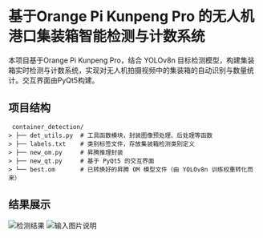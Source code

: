 # 基于Orange Pi Kunpeng Pro 的无人机港口集装箱智能检测与计数系统

本项⽬基于Orange Pi Kunpeng Pro，结合 YOLOv8n ⽬标检测模型，构建集装箱实时检测与计数系统，实现对无人机拍摄视频中的集装箱的⾃动识别与数量统计。交互界面由PyQt5构建。
## 项目结构
```
 container_detection/ 
> ├── det_utils.py	# ⼯具函数模块，封装图像预处理、后处理等函数
> ├── labels.txt	# 类别标签文件，存放集装箱检测类别定义
> ├── new_om.py	    # 昇腾推理封装 
> ├── new_qt.py	    # 基于 PyQt5 的交互界面
> └── best.om	    # 已转换好的昇腾 OM 模型文件（由 YOLOv8n 训练权重转化而来） 
```
## 结果展示
![检测结果](/imgs/2025-09-24/gDBQcbeku5oB5IIJ.png)
![输入图片说明](/imgs/2025-09-24/nVnBTH8ZWhBeEI27.png)
<!--stackedit_data:
eyJoaXN0b3J5IjpbLTE4OTEyMTgyLC0xMjk5MTA5NDMxLC04NT
AxNDEwNzJdfQ==
-->